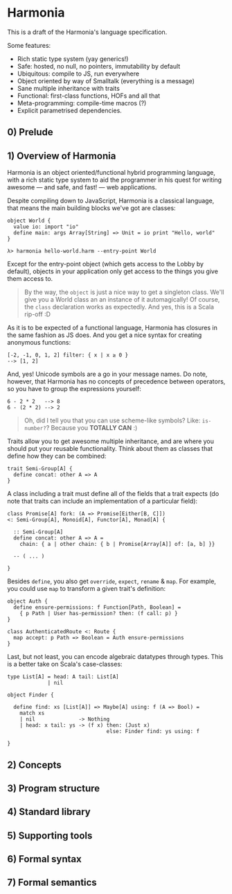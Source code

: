 Harmonia
========

This is a draft of the Harmonia's language specification.

Some features:

  - Rich static type system (yay generics!)
  - Safe: hosted, no null, no pointers, immutability by default
  - Ubiquitous: compile to JS, run everywhere
  - Object oriented by way of Smalltalk (everything is a message)
  - Sane multiple inheritance with traits
  - Functional: first-class functions, HOFs and all that
  - Meta-programming: compile-time macros (?)
  - Explicit parametrised dependencies.



## 0) Prelude

## 1) Overview of Harmonia

Harmonia is an object oriented/functional hybrid programming language, with a
rich static type system to aid the programmer in his quest for writing awesome
— and safe, and fast! — web applications.

Despite compiling down to JavaScript, Harmonia is a classical language, that
means the main building blocks we've got are classes:

    object World {
      value io: import "io"
      define main: args Array[String] => Unit = io print "Hello, world"
    }

    λ> harmonia hello-world.harm --entry-point World

Except for the entry-point object (which gets access to the Lobby by default),
objects in your application only get access to the things you give them access
to.

> By the way, the `object` is just a nice way to get a singleton class. We'll
> give you a World class an an instance of it automagically! Of course, the
> `class` declaration works as expectedly. And yes, this is a Scala rip-off :D

As it is to be expected of a functional language, Harmonia has closures in the
same fashion as JS does. And you get a nice syntax for creating anonymous
functions:

    [-2, -1, 0, 1, 2] filter: { x | x ≥ 0 }
    --> [1, 2]
    
And, yes! Unicode symbols are a go in your message names. Do note, however,
that Harmonia has no concepts of precedence between operators, so you have to
group the expressions yourself:

    6 - 2 * 2   --> 8
    6 - (2 * 2) --> 2
    
> Oh, did I tell you that you can use scheme-like symbols? Like: `is-number?`?
> Because you **TOTALLY CAN** :)

Traits allow you to get awesome multiple inheritance, and are where you should
put your reusable functionality. Think about them as classes that define how
they can be combined:

    trait Semi-Group[A] {
      define concat: other A => A
    }

A class including a trait must define all of the fields that a trait expects
(do note that traits can include an implementation of a particular field):

    class Promise[A] fork: (A => Promise[Either[B, C]])
    <: Semi-Group[A], Monoid[A], Functor[A], Monad[A] {

      :: Semi-Group[A]
      define concat: other A => A =
        chain: { a | other chain: { b | Promise[Array[A]] of: [a, b] }}

      -- ( ... )

    }

Besides `define`, you also get `override`, `expect`, `rename` & `map`. For
example, you could use `map` to transform a given trait's definition:


    object Auth {
      define ensure-permissions: f Function[Path, Boolean] =
        { p Path | User has-permission? then: (f call: p) }
    }

    class AuthenticatedRoute <: Route {
      map accept: p Path => Boolean = Auth ensure-permissions
    }

Last, but not least, you can encode algebraic datatypes through types. This is
a better take on Scala's case-classes:

    type List[A] = head: A tail: List[A]
                 | nil
    
    object Finder {

      define find: xs [List[A]] => Maybe[A] using: f (A => Bool) =
        match xs
        | nil              -> Nothing
        | head: x tail: ys -> (f x) then: (Just x)
                                    else: Finder find: ys using: f
        
    }


## 2) Concepts

## 3) Program structure

## 4) Standard library

## 5) Supporting tools

## 6) Formal syntax

## 7) Formal semantics

